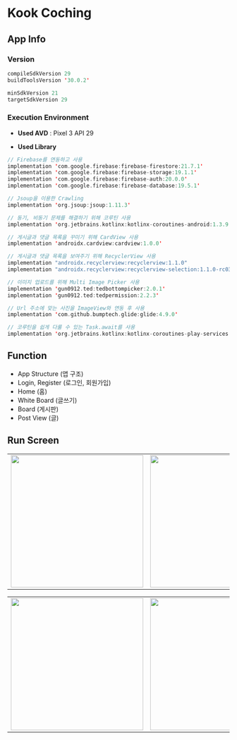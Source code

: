 # Kook Coching


## App Info

### Version

```kotlin
compileSdkVersion 29
buildToolsVersion '30.0.2'

minSdkVersion 21
targetSdkVersion 29
```



### Execution Environment

* **Used AVD** : Pixel 3 API 29

* **Used Library**

```kotlin
// Firebase를 연동하고 사용
implementation 'com.google.firebase:firebase-firestore:21.7.1'
implementation 'com.google.firebase:firebase-storage:19.1.1'
implementation 'com.google.firebase:firebase-auth:20.0.0'
implementation 'com.google.firebase:firebase-database:19.5.1'

// Jsoup을 이용한 Crawling
implementation 'org.jsoup:jsoup:1.11.3'

// 동기, 비동기 문제를 해결하기 위해 코루틴 사용
implementation 'org.jetbrains.kotlinx:kotlinx-coroutines-android:1.3.9'

// 게시글과 댓글 목록을 꾸미기 위해 CardView 사용
implementation 'androidx.cardview:cardview:1.0.0'

// 게시글과 댓글 목록을 보여주기 위해 RecyclerView 사용
implementation "androidx.recyclerview:recyclerview:1.1.0"
implementation "androidx.recyclerview:recyclerview-selection:1.1.0-rc03"

// 이미지 업로드를 위해 Multi Image Picker 사용
implementation 'gun0912.ted:tedbottompicker:2.0.1'
implementation 'gun0912.ted:tedpermission:2.2.3'

// Url 주소에 맞는 사진을 ImageView와 연동 후 사용
implementation 'com.github.bumptech.glide:glide:4.9.0'

// 코루틴을 쉽게 다룰 수 있는 Task.await를 사용
implementation 'org.jetbrains.kotlinx:kotlinx-coroutines-play-services:1.2.1'
```



## Function

* App Structure (앱 구조)
* Login, Register (로그인, 회원가입)
* Home (홈)
* White Board (글쓰기)
* Board (게시판)
* Post View (글)



## Run Screen

<div style="text-align: center"><table><tr>
  <td style="text-align: center">
    <img src="https://user-images.githubusercontent.com/28584213/106650821-b4767180-65d6-11eb-9f23-8065701de29b.png" width="300"/>
</td>
  <td style="text-align: center">
    <img src="https://user-images.githubusercontent.com/28584213/106650964-dcfe6b80-65d6-11eb-985d-6ca55c0d974d.png" width="300"/>
</td>
</tr></table></div>
<div style="text-align: center"><table><tr>
  <td style="text-align: center">
<img src="https://user-images.githubusercontent.com/28584213/106651094-061efc00-65d7-11eb-8170-6b8efdd3ae26.png" width="300"/>
</td>
<td style="text-align: center">
<img src="https://user-images.githubusercontent.com/28584213/106651065-fdc6c100-65d6-11eb-8b42-d6817c301e72.png" width="300"/>
</td></tr></table></div>



